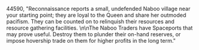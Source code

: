 ﻿44590, "Reconnaissance reports a small, undefended Naboo village near your starting point; they are loyal to the Queen and share her outmoded pacifism.  They can be counted on to relinquish their resources and resource gathering facilities. \n\nThe Naboo Traders have Spaceports that may prove useful. Destroy them to plunder their on-hand reserves, or impose hovership trade on them for higher profits in the long term."

